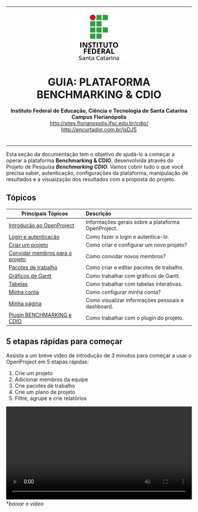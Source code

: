 <table align="center"><tr><td align="center" width="9999"><br>
<img src="logo.png" align="center" width="150" alt="Logo IFSC">

# GUIA: PLATAFORMA BENCHMARKING & CDIO

<b>Instituto Federal de Educação, Ciência e Tecnologia de Santa Catarina<br>
Campus Florianópolis<br></b>
http://sites.florianopolis.ifsc.edu.br/cdio/<br>
http://encurtador.com.br/jsDJ5<br><br>
</td></tr></table>

Esta seção da documentação tem o objetivo de ajudá-lo a começar a operar a plataforma **Benchmarking & CDIO**, desenvolvida através do Projeto de Pesquisa ***Benchmarking CDIO***. Vamos cobrir tudo o que você precisa saber, autenticação, configurações da plataforma, manipulação de resultados e a visuaização dos resultados com a proposta do projeto.

## Tópicos

| Principais Tópicos                                      | Descrição                                                    |
| ------------------------------------------------------- | :----------------------------------------------------------- |
| [Introdução ao OpenProject](openproject-introdução)     | Informações gerais sobre a plataforma OpenProject.           |
| [Login e autenticação](login-e-autenticação)            | Como fazer o login e autentica-lo.                           |
| [Criar um projeto](projeto)                             | Como criar e configurar um novo projeto?                     |
| [Convidar membros para o projeto](convidar-membros)     | Como convidar novos membros?                                 |
| [Pacotes de trabalho](pacotes-de-trabalho-int)          | Como criar e editar pacotes de trabalho.                     |
| [Gráficos de Gantt](graficos-de-gantt)                  | Como trabalhar com gráficos de Gantt.                         |
| [Tabelas](tabelas-int)                                  | Como trabalhar com tabelas interativas.                      |
| [Minha conta](minha-conta)                              | Como configurar minha conta?                                 |
| [Minha página](minha-página)                            | Como visualizar informações pessoais e dashboard.            |
| [Plugin BENCHMARKING e CDIO](plugin-benchmarking-cdio)  | Como trabalhar com o plugin do projeto.                      |

## 5 etapas rápidas para começar

Assista a um breve vídeo de introdução de 3 minutos para começar a usar o OpenProject em 5 etapas rápidas:

1. Crie um projeto
2. Adicionar membros da equipe
3. Crie pacotes de trabalho
4. Crie um plano de projeto
5. Filtre, agrupe e crie relatórios

<video src="https://www.openproject.org/wp-content/uploads/2021/03/OpenProject-Getting-started.mp4" type="video/mp4" controls="" style="width:100%"></video> **baixar o vídeo*
